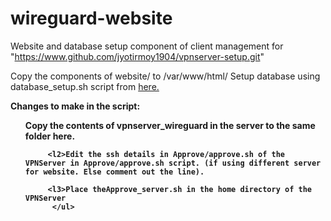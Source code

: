 # wireguard-website
Website and database setup component of client management for "https://www.github.com/jyotirmoy1904/vpnserver-setup.git"

Copy the components of website/ to /var/www/html/
Setup database using database_setup.sh script from 
<a href="https://github.com/jyotirmoy1904/vpnserver-setup/blob/master/database_setup.sh"> here. </a>
 
<b>
  Changes to make in the script:
        <ul>
         <l1>Copy the contents of vpnserver_wireguard in the server to the same folder here.
          
         <l2>Edit the ssh details in Approve/approve.sh of the VPNServer in Approve/approve.sh script. (if using different server for website. Else comment out the line).
         
         <l3>Place theApprove_server.sh in the home directory of the VPNServer
          </ul>
